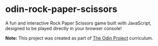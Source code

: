 # odin-rock-paper-scissors

A fun and interactive Rock Paper Scissors game built with JavaScript, designed to be played directly in your browser console!

**Note:** This project was created as part of [The Odin Project](https://www.theodinproject.com) curriculum.